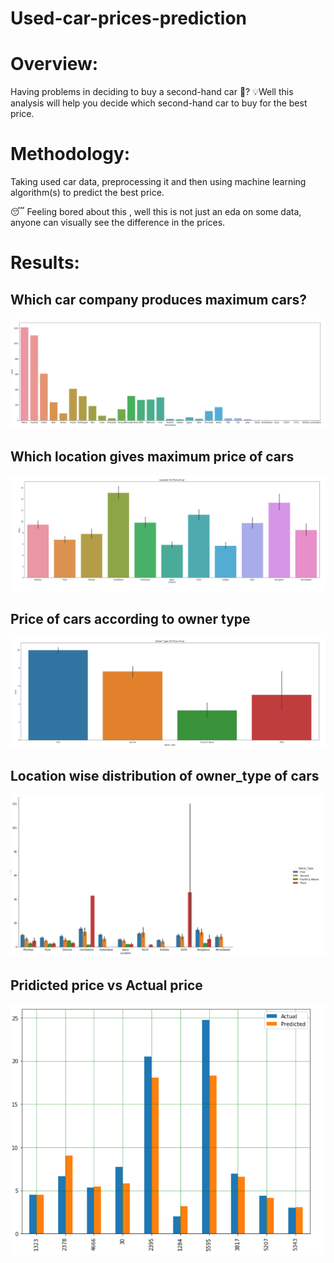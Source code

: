 # Used-car-prices-prediction
# Overview:
 Having problems in deciding to buy a second-hand car 🚗?
 💡Well this analysis will help you decide which second-hand car to buy for the best price.

# Methodology: 
Taking used car data, preprocessing it and then using machine learning algorithm(s) to predict the best price.

😴 Feeling bored about this , well this is not just an eda on some data, anyone can visually see the difference in the prices. 

# Results:
 <h2>Which car company produces maximum cars?</h2>
 
 ![](results/1.PNG)
 
 <h2> Which location gives maximum price of cars</h2>
 
 ![](results/2.PNG)
 
 <h2> Price of cars according to owner type</h2>

![](results/3.PNG)

<h2>Location wise distribution of owner_type of cars</h2>

![](results/4.PNG)

<h2>Pridicted price vs Actual price</h2>

![](results/5.PNG)
